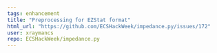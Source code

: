 ```yaml
---
tags: enhancement
title: "Preprocessing for EZStat format"
html_url: "https://github.com/ECSHackWeek/impedance.py/issues/172"
user: xraymancs
repo: ECSHackWeek/impedance.py
---
```


